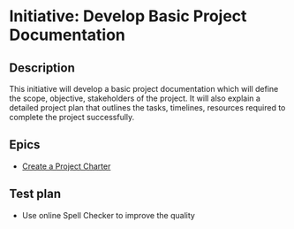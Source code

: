 # Initiative: Develop Basic Project Documentation
## Description
This initiative will develop a basic project documentation which will define the scope, objective, stakeholders of the project. It will also explain
a detailed project plan that outlines the tasks, timelines, resources required to complete the project successfully.
## Epics
* [Create a Project Charter](documentation/theme1/initiatives/epics/epic_createprojectCharter.md)
## Test plan
* Use online Spell Checker to improve the quality